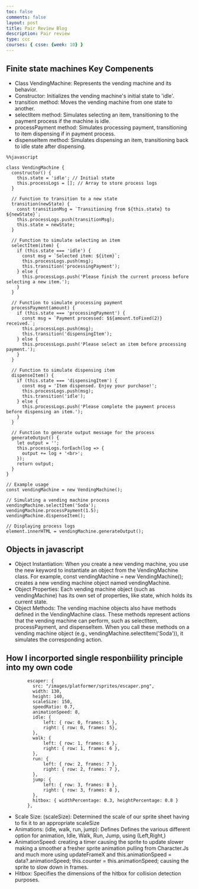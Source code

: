 ```yaml
---
toc: false
comments: false
layout: post
title: Pair Review Blog
description: Pair review
type: ccc
courses: { csse: {week: 10} }
---
```



## Finite state machines Key Compenents
- Class VendingMachine:
Represents the vending machine and its behavior.
- Constructor:
Initializes the vending machine's initial state to 'idle'.
- transition method:
Moves the vending machine from one state to another.
- selectItem method:
Simulates selecting an item, transitioning to the payment process if the machine is idle.
- processPayment method:
Simulates processing payment, transitioning to item dispensing if in payment process.
- dispenseItem method:
Simulates dispensing an item, transitioning back to idle state after dispensing.



```
%%javascript

class VendingMachine {
  constructor() {
    this.state = 'idle'; // Initial state
    this.processLogs = []; // Array to store process logs
  }

  // Function to transition to a new state
  transition(newState) {
    const transitionMsg = `Transitioning from ${this.state} to ${newState}`;
    this.processLogs.push(transitionMsg);
    this.state = newState;
  }

  // Function to simulate selecting an item
  selectItem(item) {
    if (this.state === 'idle') {
      const msg = `Selected item: ${item}`;
      this.processLogs.push(msg);
      this.transition('processingPayment');
    } else {
      this.processLogs.push('Please finish the current process before selecting a new item.');
    }
  }

  // Function to simulate processing payment
  processPayment(amount) {
    if (this.state === 'processingPayment') {
      const msg = `Payment processed: $${amount.toFixed(2)} received.`;
      this.processLogs.push(msg);
      this.transition('dispensingItem');
    } else {
      this.processLogs.push('Please select an item before processing payment.');
    }
  }

  // Function to simulate dispensing item
  dispenseItem() {
    if (this.state === 'dispensingItem') {
      const msg = 'Item dispensed. Enjoy your purchase!';
      this.processLogs.push(msg);
      this.transition('idle');
    } else {
      this.processLogs.push('Please complete the payment process before dispensing an item.');
    }
  }

  // Function to generate output message for the process
  generateOutput() {
    let output = '';
    this.processLogs.forEach(log => {
      output += log + '<br>';
    });
    return output;
  }
}

// Example usage
const vendingMachine = new VendingMachine();

// Simulating a vending machine process
vendingMachine.selectItem('Soda');
vendingMachine.processPayment(1.5);
vendingMachine.dispenseItem();

// Displaying process logs
element.innerHTML = vendingMachine.generateOutput();

```

## Objects in javascript
- Object Instantiation:
When you create a new vending machine, you use the new keyword to instantiate an object from the VendingMachine class.
For example, const vendingMachine = new VendingMachine(); creates a new vending machine object named vendingMachine.
- Object Properties:
Each vending machine object (such as vendingMachine) has its own set of properties, like state, which holds its current state.
- Object Methods:
The vending machine objects also have methods defined in the VendingMachine class.
These methods represent actions that the vending machine can perform, such as selectItem, processPayment, and dispenseItem.
When you call these methods on a vending machine object (e.g., vendingMachine.selectItem('Soda')), it simulates the corresponding action.

## How I incorported single responbiility principle into my own code

```
        escaper: {
          src: "/images/platformer/sprites/escaper.png",
          width: 130,
          height: 140,
          scaleSize: 150,
          speedRatio: 0.7,
          animationSpeed: 8,
          idle: {
              left: { row: 0, frames: 5 },
              right: { row: 0, frames: 5},
          },
          walk: {
              left: { row: 1, frames: 6 },
              right: { row: 1, frames: 6 },
          },
          run: {
              left: { row: 2, frames: 7 },
              right: { row: 2, frames: 7 },
          },
          jump: {
              left: { row: 3, frames: 8 },
              right: { row: 3, frames: 8 },
          },
          hitbox: { widthPercentage: 0.3, heightPercentage: 0.8 }
        },
```

- Scale Size: (scaleSize): Determined the scale of our sprite sheet having to fix it to an appropriate scaleSize
- Animations: (idle, walk, run, jump): Defines Defines the various different option for animation, Idle, Walk, Run, Jump, using (Left,Right,)
- AnimationSpeed: creating a timer causing the sprite to update slower making a smoother a fresher sprite animation pulling from Character.Js and much more using updateFrameX and
this.animationSpeed = data?.animationSpeed;
this.counter = this.animationSpeed;
causing the sprite to slow down in frames.
- Hitbox: Specifies the dimensions of the hitbox for collision detection purposes.
